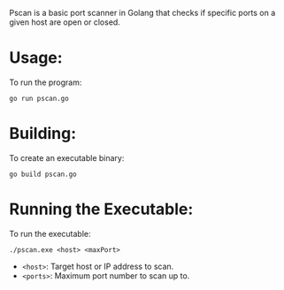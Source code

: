Pscan is a basic port scanner in Golang that checks if specific ports on a given host are open or closed.

# Usage:

To run the program:

`go run pscan.go`


# Building:

To create an executable binary:

`go build pscan.go`


# Running the Executable:

To run the executable:

`./pscan.exe <host> <maxPort>`


- `<host>`: Target host or IP address to scan.
- `<ports>`: Maximum port number to scan up to.
